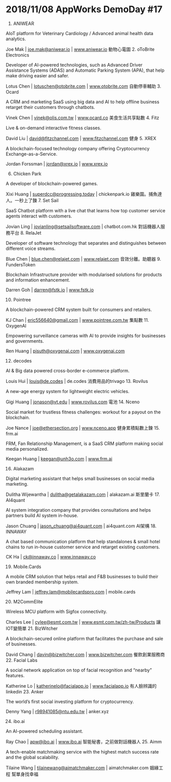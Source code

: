 # 2018/11/08 AppWorks DemoDay #17 
1. ANIWEAR

AIoT platform for Veterinary Cardiology / Advanced animal health data analytics.

Joe Mak | joe.mak@aniwear.io | www.aniwear.io
動物心電圖
2. oToBrite Electronics

Developer of AI-powered technologies, such as Advanced Driver Assistance Systems (ADAS) and Automatic Parking System (APA), that help make driving easier and safer.

Lotus Chen | lotuschen@otobrite.com | www.otobrite.com
自動停車輔助
3. Ocard

A CRM and marketing SaaS using big data and AI to help offline business retarget their customers through chatbots.

Vinek Chen | vinek@olis.com.tw | www.ocard.co
美食生活共享點數
4. Fitz

Live & on-demand interactive fitness classes.

David Liu | david@fitzchannel.com | www.fitzchannel.com
健身
5. XREX

A blockchain-focused technology company offering Cryptocurrency Exchange-as-a-Service.

Jordan Forssman | jordan@xrex.io | www.xrex.io

6. Chicken Park

A developer of blockchain-powered games.

Xixi Huang | superdcc@progressing.today | chickenpark.io
雞樂園。捕魚達人。一秒上了鍊
7. Set Sail

SaaS Chatbot platform with a live chat that learns how top customer service agents interact with customers.

Jovian Ling | jovianling@setsailsoftware.com | chatbot.com.hk
對話機器人服務平台
8. RelaJet

Developer of software technology that separates and distinguishes between different voice streams.

Blue Chen | blue.chen@relajet.com | www.relajet.com
音效分離。助聽器
9. FundersToken

Blockchain Infrastructure provider with modularised solutions for products and information enhancement.

Darren Goh | darren@fstk.io | www.fstk.io

10. Pointree

A blockchain-powered CRM system built for consumers and retailers.

KJ Chan | eric556640@gmail.com | www.pointree.com.tw
集點數
11. OxygenAI

Empowering surveillance cameras with AI to provide insights for businesses and governments.

Ren Huang | pisuth@oxygenai.com | www.oxygenai.com

12. decodes

AI & Big data powered cross-border e-commerce platform.

Louis Hui | louis@de.codes | de.codes
消費用品的trivago
13. Rovilus

A new-age energy system for lightweight electric vehicles.

Gigi Huang | jonason@vt.edu | www.rovilus.com
電池
14. Nceno

Social market for trustless fitness challenges: workout for a payout on the blockchain.

Joe Nance | joe@ethersection.org | www.nceno.app
健身累積點數上鍊
15. frm.ai

FRM, Fan Relationship Management, is a SaaS CRM platform making social media personalized.

Keegan Huang | keegan@unh3o.com | www.frm.ai

16. Alakazam

Digital marketing assistant that helps small businesses on social media marketing.

Dulitha Wijewantha | dulitha@getalakazam.com | alakazam.ai
斯里蘭卡
17. AI4quant

AI system integration company that provides consultations and helps partners build AI system in-house.

Jason Chuang | jason_chuang@ai4quant.com | ai4quant.com
AI架構
18. INNAWAY

A chat based communication platform that help standalones & small hotel chains to run in-house customer service and retarget existing customers.

CK Ha | ck@innaway.co | www.innaway.co

19. Mobile.Cards

A mobile CRM solution that helps retail and F&B businesses to build their own branded membership system.

Jeffrey Lam |  jeffrey.lam@mobilecardspro.com | mobile.cards

20. M2CommElite

Wireless MCU platform with Sigfox connectivity.

Charles Lee | cylee@esmt.com.tw | www.esmt.com.tw/zh-tw/Products
讓IOT變簡單
21. BizWitcher

A blockchain-secured online platform that facilitates the purchase and sale of businesses.

David Chang | davin@bizwitcher.com | www.bizwitcher.com
餐飲創業服務商
22. Facial Labs

A social network application on top of facial recognition and “nearby” features.

Katherine Lo | katherinelo@facialapp.io | www.facialapp.io
有人臉辨識的linkedin
23. Anker

The world’s first social investing platform for cryptocurrency.

Denny Yang | r98941085@ntu.edu.tw | anker.xyz

24. ibo.ai

An AI-powered scheduling assistant.

Ray Chao | apw@ibo.ai | www.ibo.ai
智能秘書，之前做對話機器人
25. Aimm

A tech-enable matchmaking service with the highest match success rate and the global scalability.

Tilaine Wang | tilainewang@aimatchmaker.com | aimatchmaker.com
姻緣工程 幫單身找幸福
